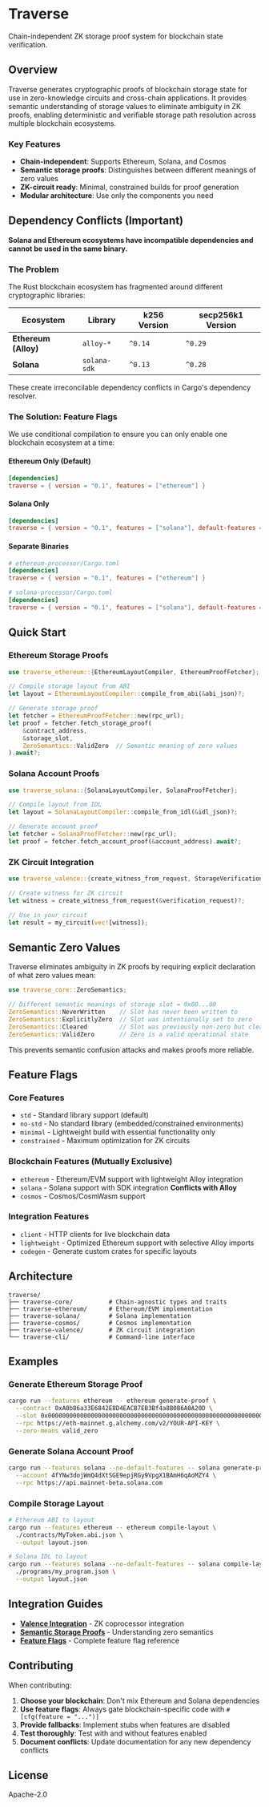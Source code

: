 # Traverse

Chain-independent ZK storage proof system for blockchain state verification.

## Overview

Traverse generates cryptographic proofs of blockchain storage state for use in zero-knowledge circuits and cross-chain applications. It provides semantic understanding of storage values to eliminate ambiguity in ZK proofs, enabling deterministic and verifiable storage path resolution across multiple blockchain ecosystems.

### Key Features

- **Chain-independent**: Supports Ethereum, Solana, and Cosmos
- **Semantic storage proofs**: Distinguishes between different meanings of zero values
- **ZK-circuit ready**: Minimal, constrained builds for proof generation
- **Modular architecture**: Use only the components you need

## Dependency Conflicts (Important)

**Solana and Ethereum ecosystems have incompatible dependencies and cannot be used in the same binary.**

### The Problem

The Rust blockchain ecosystem has fragmented around different cryptographic libraries:

| Ecosystem | Library | k256 Version | secp256k1 Version |
|-----------|---------|--------------|-------------------|
| **Ethereum (Alloy)** | `alloy-*` | `^0.14` | `^0.29` |
| **Solana** | `solana-sdk` | `^0.13` | `^0.28` |

These create irreconcilable dependency conflicts in Cargo's dependency resolver.

### The Solution: Feature Flags

We use conditional compilation to ensure you can only enable one blockchain ecosystem at a time:

#### Ethereum Only (Default)
```toml
[dependencies]
traverse = { version = "0.1", features = ["ethereum"] }
```

#### Solana Only
```toml
[dependencies]
traverse = { version = "0.1", features = ["solana"], default-features = false }
```

#### Separate Binaries
```toml
# ethereum-processor/Cargo.toml
[dependencies]
traverse = { version = "0.1", features = ["ethereum"] }

# solana-processor/Cargo.toml  
[dependencies]
traverse = { version = "0.1", features = ["solana"], default-features = false }
```

## Quick Start

### Ethereum Storage Proofs

```rust
use traverse_ethereum::{EthereumLayoutCompiler, EthereumProofFetcher};

// Compile storage layout from ABI
let layout = EthereumLayoutCompiler::compile_from_abi(&abi_json)?;

// Generate storage proof
let fetcher = EthereumProofFetcher::new(rpc_url);
let proof = fetcher.fetch_storage_proof(
    &contract_address, 
    &storage_slot,
    ZeroSemantics::ValidZero  // Semantic meaning of zero values
).await?;
```

### Solana Account Proofs

```rust
use traverse_solana::{SolanaLayoutCompiler, SolanaProofFetcher};

// Compile layout from IDL
let layout = SolanaLayoutCompiler::compile_from_idl(&idl_json)?;

// Generate account proof
let fetcher = SolanaProofFetcher::new(rpc_url);
let proof = fetcher.fetch_account_proof(&account_address).await?;
```

### ZK Circuit Integration

```rust
use traverse_valence::{create_witness_from_request, StorageVerificationRequest};

// Create witness for ZK circuit
let witness = create_witness_from_request(&verification_request)?;

// Use in your circuit
let result = my_circuit(vec![witness]);
```

## Semantic Zero Values

Traverse eliminates ambiguity in ZK proofs by requiring explicit declaration of what zero values mean:

```rust
use traverse_core::ZeroSemantics;

// Different semantic meanings of storage slot = 0x00...00
ZeroSemantics::NeverWritten    // Slot has never been written to
ZeroSemantics::ExplicitlyZero  // Slot was intentionally set to zero  
ZeroSemantics::Cleared         // Slot was previously non-zero but cleared
ZeroSemantics::ValidZero       // Zero is a valid operational state
```

This prevents semantic confusion attacks and makes proofs more reliable.

## Feature Flags

### Core Features
- `std` - Standard library support (default)
- `no-std` - No standard library (embedded/constrained environments)
- `minimal` - Lightweight build with essential functionality only
- `constrained` - Maximum optimization for ZK circuits

### Blockchain Features (Mutually Exclusive)
- `ethereum` - Ethereum/EVM support with lightweight Alloy integration
- `solana` - Solana support with SDK integration **Conflicts with Alloy**
- `cosmos` - Cosmos/CosmWasm support

### Integration Features
- `client` - HTTP clients for live blockchain data
- `lightweight` - Optimized Ethereum support with selective Alloy imports
- `codegen` - Generate custom crates for specific layouts

## Architecture

```
traverse/
├── traverse-core/          # Chain-agnostic types and traits
├── traverse-ethereum/      # Ethereum/EVM implementation  
├── traverse-solana/        # Solana implementation
├── traverse-cosmos/        # Cosmos implementation
├── traverse-valence/       # ZK circuit integration
└── traverse-cli/           # Command-line interface
```

## Examples

### Generate Ethereum Storage Proof
```bash
cargo run --features ethereum -- ethereum generate-proof \
  --contract 0xA0b86a33E6842E8D4EACB7EB3Bf4a8B0B6A0A20D \
  --slot 0x0000000000000000000000000000000000000000000000000000000000000001 \
  --rpc https://eth-mainnet.g.alchemy.com/v2/YOUR-API-KEY \
  --zero-means valid_zero
```

### Generate Solana Account Proof
```bash
cargo run --features solana --no-default-features -- solana generate-proof \
  --account 4fYNw3dojWmQ4dXtSGE9epjRGy9VpgX1BAmH6qAoMZY4 \
  --rpc https://api.mainnet-beta.solana.com
```

### Compile Storage Layout
```bash
# Ethereum ABI to layout
cargo run --features ethereum -- ethereum compile-layout \
  ./contracts/MyToken.abi.json \
  --output layout.json

# Solana IDL to layout  
cargo run --features solana --no-default-features -- solana compile-layout \
  ./programs/my_program.json \
  --output layout.json
```

## Integration Guides

- **[Valence Integration](docs/valence_integration_guide.md)** - ZK coprocessor integration
- **[Semantic Storage Proofs](docs/semantic_storage_proofs.md)** - Understanding zero semantics
- **[Feature Flags](docs/feature_flags.md)** - Complete feature flag reference

## Contributing

When contributing:

1. **Choose your blockchain**: Don't mix Ethereum and Solana dependencies
2. **Use feature flags**: Always gate blockchain-specific code with `#[cfg(feature = "...")]`
3. **Provide fallbacks**: Implement stubs when features are disabled
4. **Test thoroughly**: Test with and without features enabled
5. **Document conflicts**: Update documentation for any new dependency conflicts

## License

Apache-2.0
